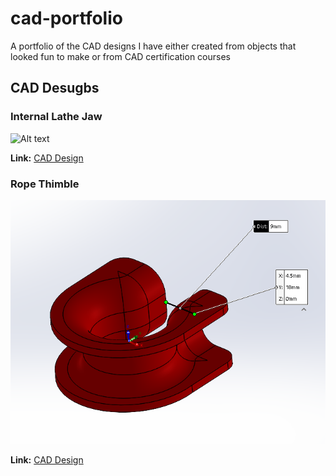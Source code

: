 # cad-portfolio

A portfolio of the CAD designs I have either created from objects that looked fun to make or from CAD certification courses

## CAD Desugbs
### Internal Lathe Jaw

![Alt text](image-path-or-URL)

**Link:** [CAD Design](https://github.com/w-van-den-Bergh/cad-portfolio/blob/main/internal_lathe_jaw/info.md)


### Rope Thimble

![Rope Thimble](https://github.com/w-van-den-Bergh/cad-portfolio/blob/main/rope_thimble/rope_thimble_image.PNG)

**Link:** [CAD Design](https://github.com/w-van-den-Bergh/cad-portfolio/blob/main/rope_thimble/info.md)
